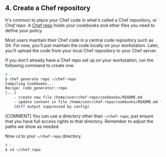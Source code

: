 ## 4. Create a Chef repository

It's common to place your Chef code in what's called a Chef repository, or _Chef repo_. A [Chef repo](https://docs.chef.io/chef_repo.html) holds your cookbooks and other files you need to define your policy.

Most users maintain their Chef code in a central code repository such as Git. For now, you'll just maintain the code locally on your workstation. Later, you'll upload the code from your local Chef repository to your Chef server.

If you don't already have a Chef repo set up on your workstation, run the following command to create one.

```bash
# ~
$ chef generate repo ~/chef-repo
Compiling Cookbooks...
Recipe: code_generator::repo
[...]
    - create new file /home/user/chef-repo/cookbooks/README.md
    - update content in file /home/user/chef-repo/cookbooks/README.md from none to 5b0411
    (diff output suppressed by config)
```

[COMMENT] You can use a directory other than <code class="file-path">~/chef-repo</code>; just ensure that you have full access rights to that directory. Remember to adjust the paths we show as needed.

Now `cd` to your <code class="file-path">~/chef-repo</code> directory.

```bash
# ~
$ cd ~/chef-repo
```
